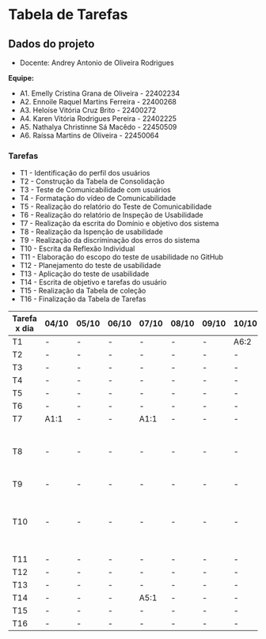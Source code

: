 # Tabela de Tarefas
## Dados do projeto

- Docente: Andrey Antonio de Oliveira Rodrigues

**Equipe:**
+ A1. Emelly Cristina Grana de Oliveira - 22402234
+ A2. Ennoile Raquel Martins Ferreira - 22400268
+ A3. Heloíse Vitória Cruz Brito - 22400272
+ A4. Karen Vitória Rodrigues Pereira - 22402225
+ A5. Nathalya Christinne Sá Macêdo - 22450509
+ A6. Raíssa Martins de Oliveira - 22450064


### Tarefas

- T1 - Identificação do perfil dos usuários
- T2 - Construção da Tabela de Consolidação
- T3 - Teste de Comunicabilidade com usuários
- T4 - Formatação do vídeo de Comunicabilidade
- T5 - Realização do relatório do Teste de Comunicabilidade
- T6 - Realização do relatório de Inspeção de Usabilidade
- T7 - Realização da escrita do Domínio e objetivo dos sistema
- T8 - Realização da Ispenção de usabilidade
- T9 - Realização da discriminação dos erros do sistema
- T10 - Escrita da Reflexão Individual 
- T11 - Elaboração do escopo do teste de usabilidade no GitHub
- T12 - Planejamento do teste de usabilidade
- T13 - Aplicação do teste de usabilidade
- T14 - Escrita de objetivo e tarefas do usuário
- T15 - Realização da Tabela de coleção
- T16 - Finalização da Tabela de Tarefas

  
|Tarefa x dia | 04/10 | 05/10 | 06/10 | 07/10 | 08/10 | 09/10 | 10/10 | 11/10 | 12/10 | 13/10 | 14/10 | 15/10 | 16/10 |
|-----------|-------|-------|-------|-------|-------|-------|-------|-------|-------|-------|-------|-------|-------|
|T1|-|-|-|-|-|-|A6:2|-|-|-|-|-|-|-|-|-|
|T2|-|-|-|-|-|-|-|-|-|-|-|-|-|-|-|A6:2|
|T3|-|-|-|-|-|-|-|A4:4|-|-|-|-|-|-|-|-|-|
|T4|-|-|-|-|-|-|-|-|-|-|-|A4:3|A4:3|A4:6|-|-|-|
|T5|-|-|-|-|-|-|-|-|-|-|-|A4:2|A4:1|A4:2|A4:1|A4:2|-|
|T6|-|-|-|-|-|-|-|-|-|-|-|-|-|-|-|-|A6:1|
|T7|A1:1|-|-|A1:1|-|-|-|-|-|-|-|-|-|
|T8|-|-|-|-|-|-|-|-|-|-|-|A1, A2, A3, A4, A5:3|-|
|T9|-|-|-|-|-|-|-|-|-|-|-|A1:2|-|
|T10|-|-|-|-|-|-|-|-|-|-|-|A1, A2, A3, A4, A5, A6:1|-|
|T11|-|-|-|-|-|-|-|-| A3:2|-|-|-|-|
|T12|-|-|-|-|-|-|-|-|-|A3:4|-|-|-|
|T13|-|-|-|-|-|-|-|-|-|-|A3:2|-|-|
|T14|-|-|-|A5:1|-|-|-|-|-|-|-|-|-|
|T15|-|-|-|-|-|-|-|-|-|-|-|-|A5:2|
|T16|-|-|-|-|-|-|-|-|-|-|-|-|A4:2|